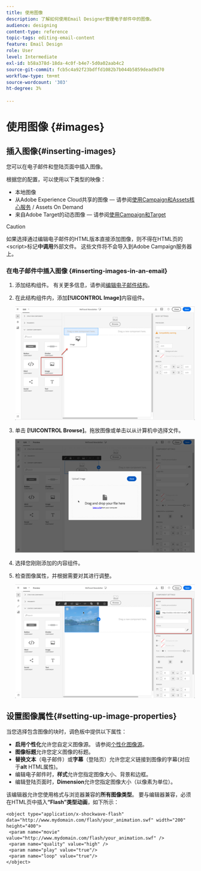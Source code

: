 ```yaml
---
title: 使用图像
description: 了解如何使用Email Designer管理电子邮件中的图像。
audience: designing
content-type: reference
topic-tags: editing-email-content
feature: Email Design
role: User
level: Intermediate
exl-id: b58a378d-18da-4c0f-b4e7-5d0a02aab4c2
source-git-commit: fcb5c4a92f23bdffd1082b7b044b5859dead9d70
workflow-type: tm+mt
source-wordcount: '303'
ht-degree: 3%

---
```


# 使用图像 {#images}

## 插入图像{#inserting-images}

您可以在电子邮件和登陆页面中插入图像。

根据您的配置，可以使用以下类型的映像：

* 本地图像
* 从Adobe Experience Cloud共享的图像 — 请参阅[使用Campaign和Assets核心服务](../../integrating/using/working-with-campaign-and-assets-core-service.md) / Assets On Demand
* 来自Adobe Target的动态图像 — 请参阅[使用Campaign和Target](../../integrating/using/about-campaign-target-integration.md)

>[!CAUTION]
>
>如果选择通过编辑电子邮件的HTML版本直接添加图像，则不得在HTML页的&lt;script>标记&#x200B;**中调用**&#x200B;外部文件。 这些文件将不会导入到Adobe Campaign服务器上。

### 在电子邮件中插入图像 {#inserting-images-in-an-email}

1. 添加结构组件。 有关更多信息，请参阅[编辑电子邮件结构](../../designing/using/designing-from-scratch.md#defining-the-email-structure)。
1. 在此结构组件内，添加&#x200B;**[!UICONTROL Image]**&#x200B;内容组件。

   ![](assets/des_insert_images_1.png)

1. 单击 **[!UICONTROL Browse]**。拖放图像或单击以从计算机中选择文件。

   ![](assets/des_insert_images_2.png)

1. 选择您刚刚添加的内容组件。
1. 检查图像属性，并根据需要对其进行调整。

   ![](assets/des_insert_images_3.png)

## 设置图像属性{#setting-up-image-properties}

当您选择包含图像的块时，调色板中提供以下属性：

* **启用个性化**&#x200B;允许您自定义图像源。 请参阅[个性化图像源](../../designing/using/personalization.md#personalizing-an-image-source)。
* **图像标题**&#x200B;允许您定义图像的标题。
* **替换文本**（电子邮件）或&#x200B;**字幕**（登陆页）允许您定义链接到图像的字幕(对应于&#x200B;**alt** HTML属性)。
* 编辑电子邮件时，**样式**&#x200B;允许您指定图像大小、背景和边框。
* 编辑登陆页面时，**Dimension**&#x200B;允许您指定图像大小（以像素为单位）。

该编辑器允许您使用格式与浏览器兼容的&#x200B;**所有图像类型**。 要与编辑器兼容，必须在HTML页中插入&#x200B;**“Flash”类型动画**，如下所示：

```
<object type="application/x-shockwave-flash" data="http://www.mydomain.com/flash/your_animation.swf" width="200" height="400">
 <param name="movie" value="http://www.mydomain.com/flash/your_animation.swf" />
 <param name="quality" value="high" />
 <param name="play" value="true"/>
 <param name="loop" value="true"/> 
</object>
```

<!--
## Modifying images with the Adobe Creative SDK{#modifying-images-with-the-adobe-creative-sdk}

You can edit images and use a complete set of features powered by the Adobe Creative SDK to enhance your images directly in the content editor when editing emails or landing pages.

The image editor offers a powerful, full-featured image editing UI component that allows you to edit images and apply effects and frames, original high-quality stickers, beautiful overlays, fun features like tilt shift and color splash, pro-level adjustments and more.

To modify an image with the Adobe Creative SDK:

1. Select the image.
1. In the toolbar, click the Creative Cloud icon.

   ![](assets/des_creative_sdk_icon.png)

1. Select the tool you want to use through the icons on the top of the window to modify the image.

   ![](assets/email_designer_ccsdktoolbar.png)

1. Click **[!UICONTROL Save]** when modifications are done. The updated image is saved on Adobe Campaign server and ready to be used.

>[!NOTE]
>
>Tools offered in the image editor cannot be customized.
-->
